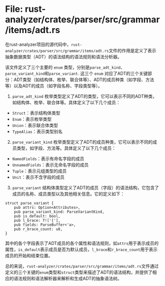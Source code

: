 # File: rust-analyzer/crates/parser/src/grammar/items/adt.rs

在rust-analyzer项目的源代码中，`rust-analyzer/crates/parser/src/grammar/items/adt.rs`文件的作用是定义了表示抽象数据类型（ADT）的语法结构的语法规则和语法分析器。

该文件定义了三个主要的 `enum` 类型，分别是`parse_adt_kind`、`parse_variant_kind`和`parse_variant`. 这三个 `enum` 对应了ADT的三个关键部分：ADT类型（如结构体、枚举、联合体等）、ADT的成员种类（如字段、方法等）以及ADT的成员（如字段名称、字段类型等）。

1. `parse_adt_kind` 枚举类型定义了ADT的类型，它可以表示不同的ADT种类，如结构体、枚举、联合体等。具体定义了以下几个成员：
 - `Struct`：表示结构体类型
 - `Enum`：表示枚举类型
 - `Union`：表示联合体类型
 - `TypeAlias`：表示类型别名

2. `parse_variant_kind` 枚举类型定义了ADT的成员种类，它可以表示不同的成员类型，如字段、方法等。具体定义了以下几个成员：
 - `NamedFields`：表示有命名字段的成员
 - `UnnamedFields`：表示无命名字段的成员
 - `Tuple`：表示元组类型的成员
 - `Unit`：表示不含字段的成员

3. `parse_variant` 结构体类型定义了ADT的成员（字段）的语法结构，它包含了成员的名称、成员类型以及其他相关信息。它的定义如下：
```
struct parse_variant {
    pub attrs: Option<Attributes>,
    pub parse_variant_kind: ParseVariantKind,
    pub is_default: bool,
    pub l_brace: T!['{'],
    pub fields: ParseBuffer<'a>,
    pub r_brace_count: u8,
}
```

其中的各个字段表示了ADT成员的各个属性和语法规则，如`attrs`用于表示成员的属性，`is_default`表示成员是否为默认成员，`l_brace`和`r_brace_count`用于表示成员的开始和结束位置。

总的来说，`rust-analyzer/crates/parser/src/grammar/items/adt.rs`文件通过定义的三个关键的`enum`类型和`struct`类型来描述了ADT的语法结构，并提供了相应的语法规则和语法解析器来解析和生成ADT的抽象语法树。

